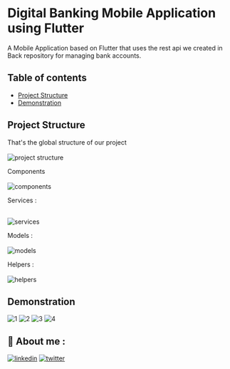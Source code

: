 # Digital Banking Mobile Application using Flutter 
A Mobile Application based on Flutter  that uses the rest api we created in Back repository for managing bank accounts.

## Table of contents

- [Project Structure](#project-structure)
- [Demonstration](#demonstration)


## Project Structure
<!-- Project Structure -->
That's the global structure of our project <br/> <br/>
![project structure](https://user-images.githubusercontent.com/85696348/172055731-55920647-c029-486a-81ac-3ea9045dc4aa.jpg)

Components <br/><br/>
![components](https://user-images.githubusercontent.com/85696348/172055322-5bbcd4f7-f8f5-4da3-b8bc-c6780b3e24ac.jpg)

Services : <br/><br/>

![services](https://user-images.githubusercontent.com/85696348/172055335-322bd9c2-af0a-400e-be88-a53b1492364e.jpg)

Models : <br/><br/>
![models](https://user-images.githubusercontent.com/85696348/172055382-dfaaf3b1-a50d-4432-9816-7d997603962c.jpg)

Helpers : <br/><br/>
![helpers](https://user-images.githubusercontent.com/85696348/172055372-894e76aa-2f88-4090-9eca-bdf7b908eeb8.jpg)

## Demonstration



![1](https://user-images.githubusercontent.com/85696348/172055663-6ea2ff60-ee75-4bb8-83e9-b0d94639e9e3.png)
![2](https://user-images.githubusercontent.com/85696348/172055664-9b2591ef-393e-469e-aeb2-ee07f535582b.png)
![3](https://user-images.githubusercontent.com/85696348/172055666-0592777d-1926-43e4-ac41-f26a185f6294.png)
![4](https://user-images.githubusercontent.com/85696348/172055667-3a039861-5d67-49e9-8b24-6df6b9e724c3.png)


## 🔗 About me :
[![linkedin](https://img.shields.io/badge/linkedin-0A66C2?style=for-the-badge&logo=linkedin&logoColor=white)](https://www.linkedin.com/in/hamzaaitbenyissa/)
[![twitter](https://img.shields.io/badge/twitter-1DA1F2?style=for-the-badge&logo=twitter&logoColor=white)](https://twitter.com/h_aitbenyissa)

